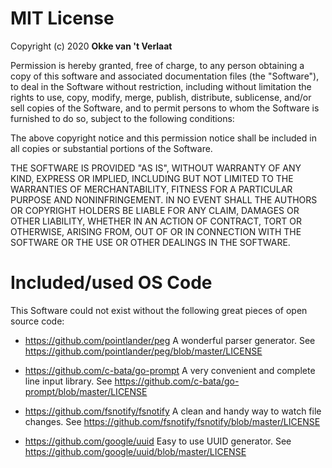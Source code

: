 # MIT License

Copyright (c) 2020 **Okke van 't Verlaat**

Permission is hereby granted, free of charge, to any person obtaining a copy
of this software and associated documentation files (the "Software"), to deal
in the Software without restriction, including without limitation the rights
to use, copy, modify, merge, publish, distribute, sublicense, and/or sell
copies of the Software, and to permit persons to whom the Software is
furnished to do so, subject to the following conditions:

The above copyright notice and this permission notice shall be included in all
copies or substantial portions of the Software.

THE SOFTWARE IS PROVIDED "AS IS", WITHOUT WARRANTY OF ANY KIND, EXPRESS OR
IMPLIED, INCLUDING BUT NOT LIMITED TO THE WARRANTIES OF MERCHANTABILITY,
FITNESS FOR A PARTICULAR PURPOSE AND NONINFRINGEMENT. IN NO EVENT SHALL THE
AUTHORS OR COPYRIGHT HOLDERS BE LIABLE FOR ANY CLAIM, DAMAGES OR OTHER
LIABILITY, WHETHER IN AN ACTION OF CONTRACT, TORT OR OTHERWISE, ARISING FROM,
OUT OF OR IN CONNECTION WITH THE SOFTWARE OR THE USE OR OTHER DEALINGS IN THE
SOFTWARE.

# Included/used OS Code

This Software could not exist without the following great pieces of open source code:

* https://github.com/pointlander/peg A wonderful parser generator. See https://github.com/pointlander/peg/blob/master/LICENSE

* https://github.com/c-bata/go-prompt A very convenient and complete line input library. See https://github.com/c-bata/go-prompt/blob/master/LICENSE

* https://github.com/fsnotify/fsnotify A clean and handy way to watch file changes. See https://github.com/fsnotify/fsnotify/blob/master/LICENSE

* https://github.com/google/uuid Easy to use UUID generator. See https://github.com/google/uuid/blob/master/LICENSE

